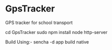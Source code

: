 # GpsTracker
GPS tracker for school transport

cd GpsTracker
sudo npm install
node http-server

Build Using:-  sencha -d app build native
